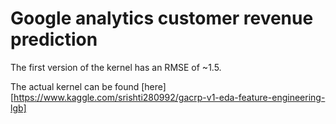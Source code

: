 # Google analytics customer revenue prediction

The first version of the kernel has an RMSE of ~1.5.

The actual kernel can be found [here][https://www.kaggle.com/srishti280992/gacrp-v1-eda-feature-engineering-lgb]
